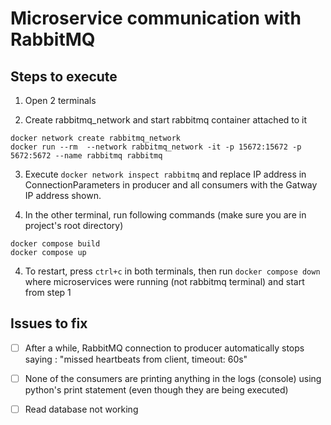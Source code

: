# Microservice communication with RabbitMQ

## Steps to execute

1. Open 2 terminals

2. Create rabbitmq_network and start rabbitmq container attached to it

```
docker network create rabbitmq_network
docker run --rm  --network rabbitmq_network -it -p 15672:15672 -p 5672:5672 --name rabbitmq rabbitmq
```

3. Execute `docker network inspect rabbitmq` and replace IP address in ConnectionParameters in producer and all consumers with the Gatway IP address shown.

4. In the other terminal, run following commands (make sure you are in project's root directory)

```
docker compose build
docker compose up
```

4. To restart, press `ctrl+c` in both terminals, then run `docker compose down` where microservices were running (not rabbitmq terminal) and start from step 1

## Issues to fix

- [ ] After a while, RabbitMQ connection to producer automatically stops saying : "missed heartbeats from client, timeout: 60s"

- [ ] None of the consumers are printing anything in the logs (console) using python's print statement (even though they are being executed)

- [ ] Read database not working
